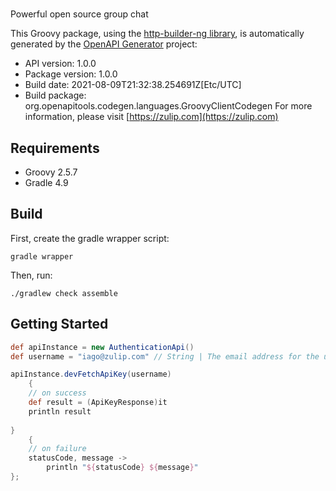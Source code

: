 # 

Powerful open source group chat


This Groovy package, using the [http-builder-ng library](https://http-builder-ng.github.io/http-builder-ng/), is automatically generated by the [OpenAPI Generator](https://openapi-generator.tech) project:

- API version: 1.0.0
- Package version: 1.0.0
- Build date: 2021-08-09T21:32:38.254691Z[Etc/UTC]
- Build package: org.openapitools.codegen.languages.GroovyClientCodegen
For more information, please visit [https://zulip.com](https://zulip.com)

## Requirements

* Groovy 2.5.7
* Gradle 4.9

## Build

First, create the gradle wrapper script:

```
gradle wrapper
```

Then, run:

```
./gradlew check assemble
```

## Getting Started


```groovy
def apiInstance = new AuthenticationApi()
def username = "iago@zulip.com" // String | The email address for the user that owns the API key. 

apiInstance.devFetchApiKey(username)
    {
    // on success
    def result = (ApiKeyResponse)it
    println result
    
}
    {
    // on failure
    statusCode, message ->
        println "${statusCode} ${message}"
};
```

